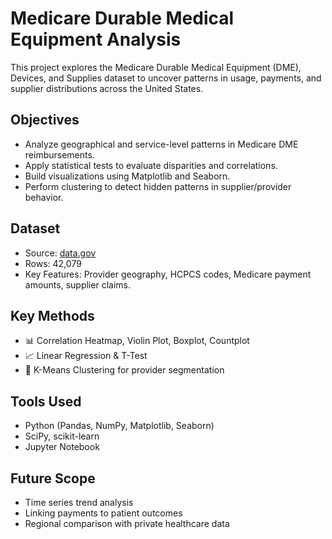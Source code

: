 # Medicare Durable Medical Equipment Analysis

This project explores the Medicare Durable Medical Equipment (DME), Devices, and Supplies dataset to uncover patterns in usage, payments, and supplier distributions across the United States.

## Objectives
- Analyze geographical and service-level patterns in Medicare DME reimbursements.
- Apply statistical tests to evaluate disparities and correlations.
- Build visualizations using Matplotlib and Seaborn.
- Perform clustering to detect hidden patterns in supplier/provider behavior.

## Dataset
- Source: [data.gov](https://data.gov)
- Rows: 42,079
- Key Features: Provider geography, HCPCS codes, Medicare payment amounts, supplier claims.

## Key Methods
- 📊 Correlation Heatmap, Violin Plot, Boxplot, Countplot
- 📈 Linear Regression & T-Test
- 📌 K-Means Clustering for provider segmentation

## Tools Used
- Python (Pandas, NumPy, Matplotlib, Seaborn)
- SciPy, scikit-learn
- Jupyter Notebook

## Future Scope
- Time series trend analysis
- Linking payments to patient outcomes
- Regional comparison with private healthcare data
